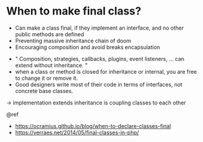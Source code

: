 # When to make final class?

- Can make a class final, if they implement an interface, and no other public methods are defined 
- Preventing massive inheritance chain of doom
- Encouraging composition and avoid breaks encapsulation

* " Composition, strategies, callbacks, plugins, event listeners, ... can extend without inheritance. "
* when a class or method is closed for inheritance or internal, you are free to change it or remove it.
* Good designers write most of their code in terms of interfaces, not concrete base classes.

->  implementation extends inheritance is coupling classes to each other 

@ref
- https://ocramius.github.io/blog/when-to-declare-classes-final
- https://verraes.net/2014/05/final-classes-in-php/
